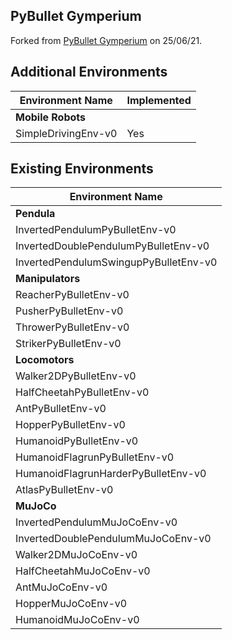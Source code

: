 PyBullet Gymperium
-----------

Forked from [PyBullet Gymperium](https://github.com/benelot/pybullet-gym) on 25/06/21.

## Additional Environments

Environment Name | Implemented
---------|---------
**Mobile Robots** |
SimpleDrivingEnv-v0 | Yes

## Existing Environments

Environment Name | 
--------- |
**Pendula** |
InvertedPendulumPyBulletEnv-v0 |
InvertedDoublePendulumPyBulletEnv-v0 |
InvertedPendulumSwingupPyBulletEnv-v0 |
**Manipulators** |
ReacherPyBulletEnv-v0 |
PusherPyBulletEnv-v0 |
ThrowerPyBulletEnv-v0 |
StrikerPyBulletEnv-v0 |
**Locomotors** |
Walker2DPyBulletEnv-v0 |
HalfCheetahPyBulletEnv-v0 |
AntPyBulletEnv-v0 |
HopperPyBulletEnv-v0 |
HumanoidPyBulletEnv-v0 |
HumanoidFlagrunPyBulletEnv-v0 |
HumanoidFlagrunHarderPyBulletEnv-v0 |
AtlasPyBulletEnv-v0 |   
**MuJoCo** |
InvertedPendulumMuJoCoEnv-v0 |
InvertedDoublePendulumMuJoCoEnv-v0 |
Walker2DMuJoCoEnv-v0 |
HalfCheetahMuJoCoEnv-v0 |
AntMuJoCoEnv-v0 |
HopperMuJoCoEnv-v0 |
HumanoidMuJoCoEnv-v0 |